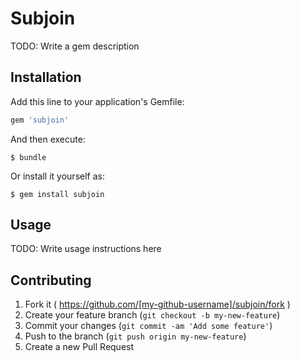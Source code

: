 # Subjoin

TODO: Write a gem description

## Installation

Add this line to your application's Gemfile:

```ruby
gem 'subjoin'
```

And then execute:

    $ bundle

Or install it yourself as:

    $ gem install subjoin

## Usage

TODO: Write usage instructions here

## Contributing

1. Fork it ( https://github.com/[my-github-username]/subjoin/fork )
2. Create your feature branch (`git checkout -b my-new-feature`)
3. Commit your changes (`git commit -am 'Add some feature'`)
4. Push to the branch (`git push origin my-new-feature`)
5. Create a new Pull Request
